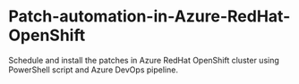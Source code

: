 # Patch-automation-in-Azure-RedHat-OpenShift
Schedule and install the patches in Azure RedHat OpenShift cluster using PowerShell script and Azure DevOps pipeline.
